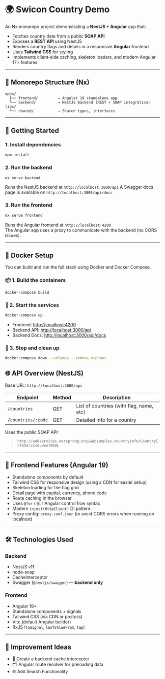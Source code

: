 # 🌍 Swicon Country Demo

An Nx monorepo project demonstrating a **NestJS + Angular** app that:

- Fetches country data from a public **SOAP API**
- Exposes a **REST API** using NestJS
- Renders country flags and details in a responsive **Angular** frontend
- Uses **Tailwind CSS** for styling
- Implements client-side caching, skeleton loaders, and modern Angular 17+ features

---

## 🧱 Monorepo Structure (Nx)

```
apps/
  ├── frontend/         → Angular 19 standalone app
  └── backend/          → NestJS backend (REST + SOAP integration)
libs/
  └── shared/           → Shared types, interfaces
```

---

## 🚀 Getting Started

### 1. Install dependencies

```bash
npm install
```

### 2. Run the backend

```bash
nx serve backend
```

Runs the NestJS backend at `http://localhost:3000/api`
A Swagger docs page is available on `http://localhost:3000/api/docs`

### 3. Run the frontend

```bash
nx serve frontend
```

Runs the Angular frontend at `http://localhost:4200`  
The Angular app uses a proxy to communicate with the backend (no CORS issues).

---

## 🐳 Docker Setup

You can build and run the full stack using Docker and Docker Compose.

### 📦 1. Build the containers

```bash
docker-compose build
```

### 🚀 2. Start the services

```bash
docker-compose up
```

- Frontend: [http://localhost:4200](http://localhost:4200)
- Backend API: [http://localhost:3000/api](http://localhost:3000/api)
- Backend Docs: [http://localhost:3000/api/docs](http://localhost:3000/api/docs)

### 🛑 3. Stop and clean up

```bash
docker-compose down --volumes --remove-orphans
```

## 🌐 API Overview (NestJS)

Base URL: `http://localhost:3000/api`

| Endpoint             | Method | Description                               |
|----------------------|--------|-------------------------------------------|
| `/countries`         | GET    | List of countries (with flag, name, etc)  |
| `/countries/:code`   | GET    | Detailed info for a country               |

Uses the public SOAP API:  
> `http://webservices.oorsprong.org/websamples.countryinfo/CountryInfoService.wso?WSDL`

---

## 🎨 Frontend Features (Angular 19)

- Standalone components by default
- Tailwind CSS for responsive design (using a CDN for easier setup)
- Skeleton loading for the flag grid
- Detail page with capital, currency, phone code
- Route caching in the browser
- Uses `@for` / `@if` Angular control flow syntax
- Modern `inject(HttpClient)` DI pattern
- Proxy config: `proxy.conf.json` (to avoid CORS errors when running on localhost)

---

## 🛠 Technologies Used

### Backend

- NestJS v11
- node-soap
- CacheInterceptor
- Swagger (`@nestjs/swagger`) — **backend only**

### Frontend

- Angular 19+
- Standalone components + signals
- Tailwind CSS (via CDN or postcss)
- Vite (default Angular builder)
- RxJS (`toSignal`, `lastValueFrom`, `tap`)

---

## 🚀 Improvement Ideas

- 🧹 Create a backend cache interceptor
- 🗂️ Angular route resolver for preloading data
- 🌐 Add Search Functionality

